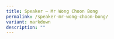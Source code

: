 ```yaml
---
title: Speaker – Mr Wong Choon Bong
permalink: /speaker-mr-wong-choon-bong/
variant: markdown
description: ""
---
```

